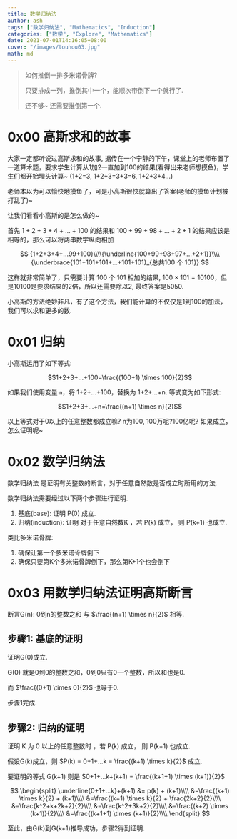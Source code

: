 ```yaml
---
title: 数学归纳法
author: ash
tags: ["数学归纳法", "Mathematics", "Induction"]
categories: ["数学", "Explore", "Mathematics"]
date: 2021-07-01T14:16:05+08:00
cover: "/images/touhou03.jpg"
math: md
---
```


> 如何推倒一排多米诺骨牌?
>
> 只要排成一列，推倒其中一个，能顺次带倒下一个就行了.
>
> 还不够~ 还需要推倒第一个.

# 0x00 高斯求和的故事

大家一定都听说过高斯求和的故事, 据传在一个宁静的下午，课堂上的老师布置了一道算术题，要求学生计算从1加2一直加到100的结果(看得出来老师想摸鱼)，学生们都开始埋头计算~ (1+2=3, 1+2+3=3+3=6, 1+2+3+4...)

老师本以为可以愉快地摸鱼了，可是小高斯很快就算出了答案(老师的摸鱼计划被打乱了)~

让我们看看小高斯的是怎么做的~

首先 $1+2+3+4+...+100$ 的结果和 $100+99+98+...+2+1$ 的结果应该是相等的，那么可以将两串数字纵向相加

$$
{1+2+3+4+...99+100}\\\\{\underline{100+99+98+97+...+2+1}}\\\\{\underbrace{101+101+101+...+101+101}_{总共100 个 101}}
$$

这样就非常简单了，只需要计算 100 个 101 相加的结果,
$100 \times 101 = 10100$，但是10100是要求结果的2倍，所以还需要除以2, 最终答案是5050.

小高斯的方法绝妙非凡，有了这个方法，我们能计算的不仅仅是1到100的加法，我们可以求和更多的数.

# 0x01 归纳

小高斯运用了如下等式:

$$1+2+3+...+100=\frac{(100+1) \times 100}{2}$$

如果我们使用变量 `n`，将 1+2+...+100，替换为 1+2+...+n.
等式变为如下形式:

$$1+2+3+...+n=\frac{(n+1) \times n}{2}$$

以上等式对于0以上的任意整数都成立嘛? n为100, 100万呢?100亿呢? 如果成立，怎么证明呢~

# 0x02 数学归纳法

数学归纳法 是证明有关整数的断言，对于任意自然数是否成立时所用的方法.

数学归纳法需要经过以下两个步骤进行证明.

1. 基底(base): 证明 P(0) 成立.
2. 归纳(induction): 证明 对于任意自然数K ，若 P(k) 成立， 则 P(k+1) 也成立.

类比多米诺骨牌:

1. 确保让第一个多米诺骨牌倒下
2. 确保只要第K个多米诺骨牌倒下，那么第K+1个也会倒下


# 0x03 用数学归纳法证明高斯断言

断言G(n): 0到n的整数之和 与 $\frac{(n+1) \times n}{2}$ 相等.

## 步骤1: 基底的证明

证明G(0)成立.

G(0) 就是0到0的整数之和，0到0只有0一个整数，所以和也是0.

而 $\frac{(0+1) \times 0}{2}$ 也等于0.

步骤1完成.

## 步骤2: 归纳的证明

证明 K 为 0 以上的任意整数时 ，若 P(k) 成立， 则 P(k+1) 也成立.

假设G(k)成立，则 $P(k) = 0+1+...k = \frac{(k+1) \times k}{2}$ 成立.

要证明的等式 G(k+1) 则是 $0+1+...k+(k+1) = \frac{(k+1+1) \times (k+1)}{2}$

$$
\begin{split}
\underline{0+1+...k}+(k+1) &= p(k) + (k+1)\\\\
&=\frac{(k+1) \times k}{2} + (k+1)\\\\
&=\frac{(k+1) \times k}{2} + \frac{2k+2}{2}\\\\
&=\frac{k^2+k+2k+2}{2}\\\\
&=\frac{k^2+3k+2}{2}\\\\
&=\frac{(k+2) \times (k+1)}{2}\\\\
&=\frac{(k+1+1) \times (k+1)}{2}\\\\
\end{split}
$$

至此，由G(k)到G(k+1)推导成功，步骤2得到证明.

